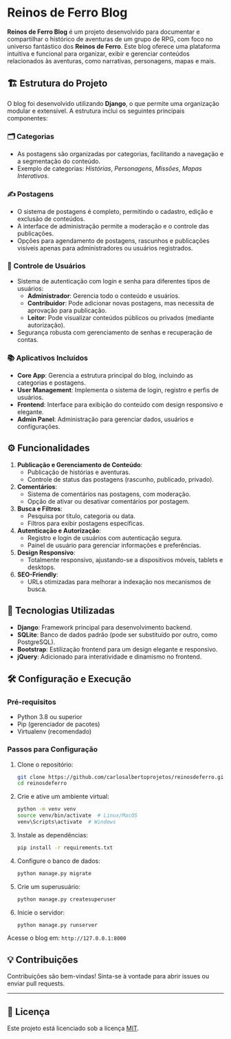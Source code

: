 # Reinos de Ferro Blog

**Reinos de Ferro Blog** é um projeto desenvolvido para documentar e compartilhar o histórico de aventuras de um grupo de RPG, com foco no universo fantástico dos **Reinos de Ferro**. Este blog oferece uma plataforma intuitiva e funcional para organizar, exibir e gerenciar conteúdos relacionados às aventuras, como narrativas, personagens, mapas e mais. 

## 🏗️ Estrutura do Projeto

O blog foi desenvolvido utilizando **Django**, o que permite uma organização modular e extensível. A estrutura inclui os seguintes principais componentes:

### 🗂️ Categorias
- As postagens são organizadas por categorias, facilitando a navegação e a segmentação do conteúdo.
- Exemplo de categorias: *Histórias*, *Personagens*, *Missões*, *Mapas Interativos*.

### ✍️ Postagens
- O sistema de postagens é completo, permitindo o cadastro, edição e exclusão de conteúdos.
- A interface de administração permite a moderação e o controle das publicações.
- Opções para agendamento de postagens, rascunhos e publicações visíveis apenas para administradores ou usuários registrados.

### 🔑 Controle de Usuários
- Sistema de autenticação com login e senha para diferentes tipos de usuários:
  - **Administrador**: Gerencia todo o conteúdo e usuários.
  - **Contribuidor**: Pode adicionar novas postagens, mas necessita de aprovação para publicação.
  - **Leitor**: Pode visualizar conteúdos públicos ou privados (mediante autorização).
- Segurança robusta com gerenciamento de senhas e recuperação de contas.

### 📚 Aplicativos Incluídos
- **Core App**: Gerencia a estrutura principal do blog, incluindo as categorias e postagens.
- **User Management**: Implementa o sistema de login, registro e perfis de usuários.
- **Frontend**: Interface para exibição do conteúdo com design responsivo e elegante.
- **Admin Panel**: Administração para gerenciar dados, usuários e configurações.

## ⚙️ Funcionalidades
1. **Publicação e Gerenciamento de Conteúdo**:
   - Publicação de histórias e aventuras.
   - Controle de status das postagens (rascunho, publicado, privado).
2. **Comentários**:
   - Sistema de comentários nas postagens, com moderação.
   - Opção de ativar ou desativar comentários por postagem.
3. **Busca e Filtros**:
   - Pesquisa por título, categoria ou data.
   - Filtros para exibir postagens específicas.
4. **Autenticação e Autorização**:
   - Registro e login de usuários com autenticação segura.
   - Painel de usuário para gerenciar informações e preferências.
5. **Design Responsivo**:
   - Totalmente responsivo, ajustando-se a dispositivos móveis, tablets e desktops.
6. **SEO-Friendly**:
   - URLs otimizadas para melhorar a indexação nos mecanismos de busca.

## 🎨 Tecnologias Utilizadas
- **Django**: Framework principal para desenvolvimento backend.
- **SQLite**: Banco de dados padrão (pode ser substituído por outro, como PostgreSQL).
- **Bootstrap**: Estilização frontend para um design elegante e responsivo.
- **jQuery**: Adicionado para interatividade e dinamismo no frontend.

## 🛠️ Configuração e Execução
### Pré-requisitos
- Python 3.8 ou superior
- Pip (gerenciador de pacotes)
- Virtualenv (recomendado)

### Passos para Configuração
1. Clone o repositório:
   ```bash
   git clone https://github.com/carlosalbertoprojetos/reinosdeferro.git
   cd reinosdeferro
   ```
2. Crie e ative um ambiente virtual:
   ```bash
   python -m venv venv
   source venv/bin/activate  # Linux/MacOS
   venv\Scripts\activate  # Windows
   ```
3. Instale as dependências:
   ```bash
   pip install -r requirements.txt
   ```
4. Configure o banco de dados:
   ```bash
   python manage.py migrate
   ```
5. Crie um superusuário:
   ```bash
   python manage.py createsuperuser
   ```
6. Inicie o servidor:
   ```bash
   python manage.py runserver
   ```

Acesse o blog em: `http://127.0.0.1:8000`

## 💡 Contribuições
Contribuições são bem-vindas! Sinta-se à vontade para abrir issues ou enviar pull requests.

---

## 📄 Licença
Este projeto está licenciado sob a licença [MIT](LICENSE).
